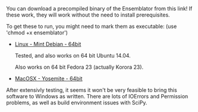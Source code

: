 You can download a precompiled binary of the Ensemblator from this link!
If these work, they will work without the need to install prerequisites.

To get these to run, you might need to mark them as executable: (use 'chmod +x ensemblator')

* [Linux - Mint Debian - 64bit](https://www.dropbox.com/s/7re87qlll02v4f1/ensemblator_linux.tar.gz?dl=0)
  
   Tested, and also works on 64 bit Ubuntu 14.04.
   
   Also works on 64 bit Fedora 23 (actually Korora 23).

* [MacOSX - Yosemite - 64bit](https://www.dropbox.com/s/i33qkc61qaod5ks/ensemblator_mac.tar.gz?dl=0)


After extensivly testing, it seems it won't be very feasible to bring this software to Windows as written. There are lots of IOErrors and Permission problems, as well as build environment issues with SciPy. 
